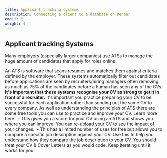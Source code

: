 ```yaml
---
title: Applicant tracking systems
description: Connecting a client to a database on Render
emoji: 🖲️
weight: 4
---
```


## Applicant tracking Systems

Many employers (especially larger companies) use ATSs to manage the huge amount of candidates that apply for roles online.

An ATS is software that scans resumes and matches them against criteria defined by the employer. These systems automatically filter out candidates before applications are seen by recruiters/hiring managers often removing as much as 75% of the candidates before a human has seen any of the CVs. **It's important that these systems recognise your CV as strong to get it in front of a recruiter.**
It's important you practice preparing your CV to be successful for each application rather than sending out the same CV to every company. As well as understanding the principles of ATS there are some free tools you can use to practice and improve your CV.
Learn more here:
​ - This gives you a score for your CV using an ATS and shows you where you can improve. You can re-upload your CV to see the impact of your changes.
​ - This has a limited number of uses for free but allows you to compare a specific job description against your CV. Use this to help you understand how they compare the job description to your CV.
You should treat your CV & Cover Letters as you would code. Keep iterating until it works for you!
